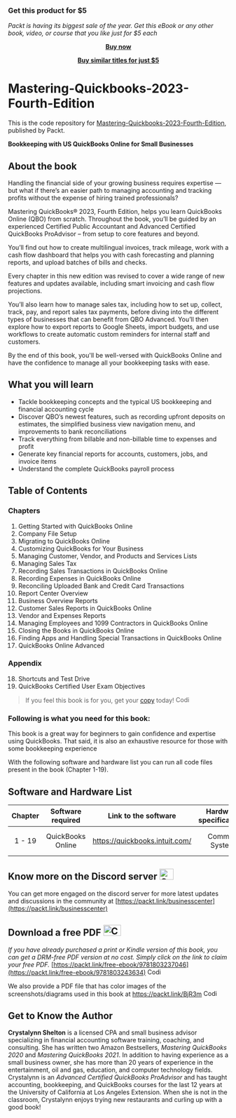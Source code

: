 
### Get this product for $5

<i>Packt is having its biggest sale of the year. Get this eBook or any other book, video, or course that you like just for $5 each</i>


<b><p align='center'>[Buy now](https://packt.link/9781803243634)</p></b>


<b><p align='center'>[Buy similar titles for just $5](https://subscription.packtpub.com/search)</p></b>


# Mastering-Quickbooks-2023-Fourth-Edition 
This is the code repository for [Mastering-Quickbooks-2023-Fourth-Edition](https://www.packtpub.com/product/mastering-quickbooks-2023-fourth-edition/9781803243634), published by Packt.

**Bookkeeping with US QuickBooks Online for Small Businesses**

## About the book

Handling the financial side of your growing business requires expertise — but what if there’s an easier path to managing accounting and tracking profits without the expense of hiring trained professionals?

Mastering QuickBooks® 2023, Fourth Edition, helps you learn QuickBooks Online (QBO) from scratch. Throughout the book, you’ll be guided by an experienced Certified Public Accountant and Advanced Certified QuickBooks ProAdvisor – from setup to core features and beyond.

You’ll find out how to create multilingual invoices, track mileage, work with a cash flow dashboard that helps you with cash forecasting and planning reports, and upload batches of bills and checks.

Every chapter in this new edition was revised to cover a wide range of new features and updates available, including smart invoicing and cash flow projections.

You’ll also learn how to manage sales tax, including how to set up, collect, track, pay, and report sales tax payments, before diving into the different types of businesses that can benefit from QBO Advanced. You’ll then explore how to export reports to Google Sheets, import budgets, and use workflows to create automatic custom reminders for internal staff and customers.

By the end of this book, you'll be well-versed with QuickBooks Online and have the confidence to manage all your bookkeeping tasks with ease.

## What you will learn

- Tackle bookkeeping concepts and the typical US bookkeeping and financial accounting cycle
- Discover QBO’s newest features, such as recording upfront deposits on estimates, the simplified business view navigation menu, and improvements to bank reconciliations
- Track everything from billable and non-billable time to expenses and profit
- Generate key financial reports for accounts, customers, jobs, and invoice items
- Understand the complete QuickBooks payroll process

## Table of Contents
### Chapters
1. Getting Started with QuickBooks Online
2. Company File Setup
3. Migrating to QuickBooks Online
4. Customizing QuickBooks for Your Business
5. Managing Customer, Vendor, and Products and Services Lists
6. Managing Sales Tax  
7. Recording Sales Transactions in QuickBooks Online
8. Recording Expenses in QuickBooks Online
9. Reconciling Uploaded Bank and Credit Card Transactions
10. Report Center Overview
11. Business Overview Reports
12. Customer Sales Reports in QuickBooks Online
13. Vendor and Expenses Reports
14. Managing Employees and 1099 Contractors in QuickBooks Online
15. Closing the Books in QuickBooks Online
16. Finding Apps and Handling Special Transactions in QuickBooks Online
17. QuickBooks Online Advanced

### Appendix
18. Shortcuts and Test Drive
19. QuickBooks Certified User Exam Objectives



> If you feel this book is for you, get your [copy](https://www.amazon.com/Mastering-QuickBooks%C2%AE-2023-Bookkeeping-QuickBooks/dp/1803243635) today! <img alt="Coding" height="15" width="35"  src="https://media.tenor.com/ex_HDD_k5P8AAAAi/habbo-habbohotel.gif">


### Following is what you need for this book: ###

This book is a great way for beginners to gain confidence and expertise using QuickBooks. That said, it is also an exhaustive resource for those with some bookkeeping experience

With the following software and hardware list you can run all code files present in the book (Chapter 1-19).

## Software and Hardware List

| Chapter | Software required    | Link to the software    | Hardware specifications    | OS required    |
| :---:  | :---: | :---: |:---: | :---: |
| 1 - 19 | QuickBooks Online   | https://quickbooks.intuit.com/   | Common System   |  Windows or MacOS  |

## Know more on the Discord server <img alt="Coding" height="25" width="32"  src="https://cliply.co/wp-content/uploads/2021/08/372108630_DISCORD_LOGO_400.gif">

You can get more engaged on the discord server for more latest updates and discussions in the community at [https://packt.link/businesscenter](https://packt.link/businesscenter) 

## Download a free PDF <img alt="Coding" height="25" width="40" src="https://emergency.com.au/wp-content/uploads/2021/03/free.gif">

_If you have already purchased a print or Kindle version of this book, you can get a DRM-free PDF version at no cost. Simply click on the link to claim your free PDF._
[https://packt.link/free-ebook/9781803237046](https://packt.link/free-ebook/9781803243634) <img alt="Coding" height="15" width="35"  src="https://media.tenor.com/ex_HDD_k5P8AAAAi/habbo-habbohotel.gif">

We also provide a PDF file that has color images of the screenshots/diagrams used in this book at https://packt.link/BjR3m <img alt="Coding" height="15" width="35"  src="https://media.tenor.com/ex_HDD_k5P8AAAAi/habbo-habbohotel.gif">


## Get to Know the Author

**Crystalynn Shelton** is a licensed CPA and small business advisor specializing in financial accounting software training, coaching, and consulting. She has written two Amazon Bestsellers, _Mastering QuickBooks 2020_ and _Mastering QuickBooks 2021_. In addition to having experience as a small business owner, she has more than 20 years of experience in the entertainment, oil and gas, education, and computer technology fields. Crystalynn is an _Advanced Certified QuickBooks ProAdvisor_ and has taught accounting, bookkeeping, and QuickBooks courses for the last 12 years at the University of California at Los Angeles Extension. When she is not in the classroom, Crystalynn enjoys trying new restaurants and curling up with a good book!
